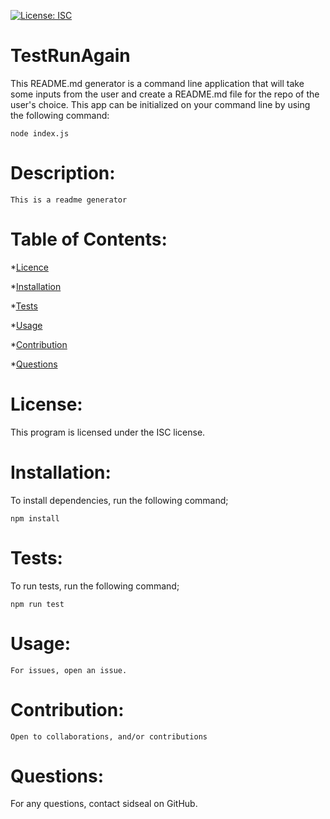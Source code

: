 
 [![License: ISC](https://img.shields.io/badge/License-ISC-yellow.svg)](https://opensource.org/licenses/ISC)
 
# TestRunAgain
This README.md generator is a command line application that will take some inputs from the user and create a README.md file for the repo
of the user's choice. This app can be initialized on your command line by using the following command:

```node index.js```

# Description:
```This is a readme generator```


# Table of Contents:
*[Licence](#License)

*[Installation](#Installation)

*[Tests](#tests)

*[Usage](#usage)

*[Contribution](#contribution)

*[Questions](#questions)

# License:
This program is licensed under the ISC license.

# Installation:
To install dependencies, run the following command;

```npm install```

# Tests:
To run tests, run the following command;

```npm run test```

# Usage:

```For issues, open an issue.```

# Contribution:

```Open to collaborations, and/or contributions```

# Questions:

For any questions, contact sidseal on GitHub.

